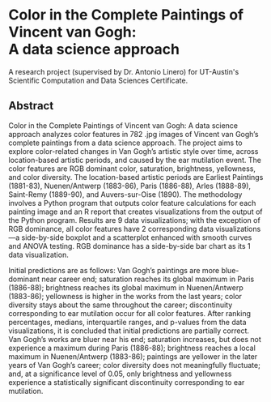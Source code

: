 # Color in the Complete Paintings of Vincent van Gogh: <br> A data science approach
A research project (supervised by Dr. Antonio Linero) for UT-Austin's Scientific Computation and Data Sciences Certificate.

## Abstract

Color in the Complete Paintings of Vincent van Gogh: A data science approach analyzes color features in 782 .jpg images of Vincent van Gogh’s complete paintings from a data science approach. The project aims to explore color-related changes in Van Gogh’s artistic style over time, across location-based artistic periods, and caused by the ear mutilation event. The color features are RGB dominant color, saturation, brightness, yellowness, and color diversity. The location-based artistic periods are Earliest Paintings (1881-83), Nuenen/Antwerp (1883-86), Paris (1886-88), Arles (1888-89), Saint-Remy (1889-90), and Auvers-sur-Oise (1890). The methodology involves a Python program that outputs color feature calculations for each painting image and an R report that creates visualizations from the output of the Python program. Results are 9 data visualizations; with the exception of RGB dominance, all color features have 2 corresponding data visualizations—a side-by-side boxplot and a scatterplot enhanced with smooth curves and ANOVA testing. RGB dominance has a side-by-side bar chart as its 1 data visualization.

Initial predictions are as follows: Van Gogh’s paintings are more blue-dominant near career end; saturation reaches its global maximum in Paris (1886-88); brightness reaches its global maximum in Nuenen/Antwerp (1883-86); yellowness is higher in the works from the last years; color diversity stays about the same throughout the career; discontinuity corresponding to ear mutilation occur for all color features. After ranking percentages, medians, interquartile ranges, and p-values from the data visualizations, it is concluded that initial predictions are partially correct. Van Gogh’s works are bluer near his end; saturation increases, but does not experience a maximum during Paris (1886-88); brightness reaches a local maximum in Nuenen/Antwerp (1883-86); paintings are yellower in the later years of Van Gogh’s career; color diversity does not meaningfully fluctuate; and, at a significance level of 0.05, only brightness and yellowness experience a statistically significant discontinuity corresponding to ear mutilation.
